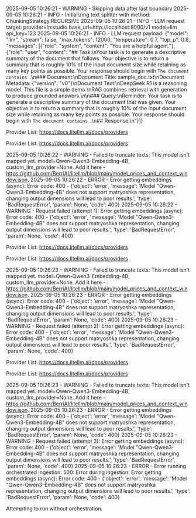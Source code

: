 2025-09-05 10:26:21 - WARNING - Skipping data after last boundary
2025-09-05 10:26:21 - INFO - Initializing text splitter with method: ChunkingStrategy.RECURSIVE
2025-09-05 10:26:21 - INFO - LLM request target: provider=lmstudio base_url=http://localhost:8000/v1 model=llm api_key=123
2025-09-05 10:26:21 - INFO - LLM request payload: {"model": "llm", "stream": false, "max_tokens": 12000, "temperature": 0.7, "top_p": 0.8, "messages": [{"role": "system", "content": "You are a helpful agent."}, {"role": "user", "content": "## Task:\nYour task is to generate a descriptive summary of the document that follows. Your objective is to return a summary that is roughly 10% of the input document size while retaining as many key points as possible. Your response should begin with `The document contains `.\n### Document:\nDocument Title: sample_doc.txt\nDocument Metadata: {\"version\": \"v0\"}\nDocument Text:\nDeepSeek R1 is a reasoning model. This file is a simple demo.\nRAG combines retrieval with generation to produce grounded answers.\n\n### Query:\nReminder: Your task is to generate a descriptive summary of the document that was given. Your objective is to return a summary that is roughly 10% of the input document size while retaining as many key points as possible. Your response should begin with `The document contains `.\n## Response:\n"}]}

Provider List: https://docs.litellm.ai/docs/providers


Provider List: https://docs.litellm.ai/docs/providers

2025-09-05 10:26:22 - WARNING - Failed to truncate texts: This model isn't mapped yet. model=Qwen-Qwen3-Embedding-4B, custom_llm_provider=None. Add it here - https://github.com/BerriAI/litellm/blob/main/model_prices_and_context_window.json.
2025-09-05 10:26:22 - ERROR - Error getting embeddings (async): Error code: 400 - {'object': 'error', 'message': 'Model "Qwen-Qwen3-Embedding-4B" does not support matryoshka representation, changing output dimensions will lead to poor results.', 'type': 'BadRequestError', 'param': None, 'code': 400}
2025-09-05 10:26:22 - WARNING - Request failed (attempt 1): Error getting embeddings (async): Error code: 400 - {'object': 'error', 'message': 'Model "Qwen-Qwen3-Embedding-4B" does not support matryoshka representation, changing output dimensions will lead to poor results.', 'type': 'BadRequestError', 'param': None, 'code': 400}

Provider List: https://docs.litellm.ai/docs/providers


Provider List: https://docs.litellm.ai/docs/providers

2025-09-05 10:26:23 - WARNING - Failed to truncate texts: This model isn't mapped yet. model=Qwen-Qwen3-Embedding-4B, custom_llm_provider=None. Add it here - https://github.com/BerriAI/litellm/blob/main/model_prices_and_context_window.json.
2025-09-05 10:26:23 - ERROR - Error getting embeddings (async): Error code: 400 - {'object': 'error', 'message': 'Model "Qwen-Qwen3-Embedding-4B" does not support matryoshka representation, changing output dimensions will lead to poor results.', 'type': 'BadRequestError', 'param': None, 'code': 400}
2025-09-05 10:26:23 - WARNING - Request failed (attempt 2): Error getting embeddings (async): Error code: 400 - {'object': 'error', 'message': 'Model "Qwen-Qwen3-Embedding-4B" does not support matryoshka representation, changing output dimensions will lead to poor results.', 'type': 'BadRequestError', 'param': None, 'code': 400}

Provider List: https://docs.litellm.ai/docs/providers


Provider List: https://docs.litellm.ai/docs/providers

2025-09-05 10:26:23 - WARNING - Failed to truncate texts: This model isn't mapped yet. model=Qwen-Qwen3-Embedding-4B, custom_llm_provider=None. Add it here - https://github.com/BerriAI/litellm/blob/main/model_prices_and_context_window.json.
2025-09-05 10:26:23 - ERROR - Error getting embeddings (async): Error code: 400 - {'object': 'error', 'message': 'Model "Qwen-Qwen3-Embedding-4B" does not support matryoshka representation, changing output dimensions will lead to poor results.', 'type': 'BadRequestError', 'param': None, 'code': 400}
2025-09-05 10:26:23 - WARNING - Request failed (attempt 3): Error getting embeddings (async): Error code: 400 - {'object': 'error', 'message': 'Model "Qwen-Qwen3-Embedding-4B" does not support matryoshka representation, changing output dimensions will lead to poor results.', 'type': 'BadRequestError', 'param': None, 'code': 400}
2025-09-05 10:26:23 - ERROR - Error running orchestrated ingestion: 500: Error during ingestion: Error getting embeddings (async): Error code: 400 - {'object': 'error', 'message': 'Model "Qwen-Qwen3-Embedding-4B" does not support matryoshka representation, changing output dimensions will lead to poor results.', 'type': 'BadRequestError', 'param': None, 'code': 400} 

Attempting to run without orchestration.